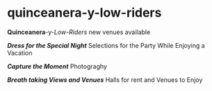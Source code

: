 # quinceanera-y-low-riders
**Quinceanera**-y-_Low-Riders_
new venues available

**_Dress for the Special Night_**
Selections for the Party
While Enjoying a Vacation 

**_Capture the Moment_** 
Photograghy

**_Breath taking Views and Venues_**
Halls for rent and Venues to Enjoy
